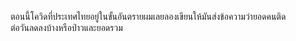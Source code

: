 ตอนนี้โควิดที่ประเทศไทยอยู่ในขั้นอันตรายผมเลยลองเขียนให้มันส่งข้อความว่ายอดคนติด
<br>
 ต่อวันลดลงบ้างหรือป่าวและยอดรวม
